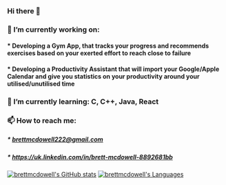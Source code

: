 ### Hi there 👋

### 🔭 I’m currently working on:
#### * Developing a Gym App, that tracks your progress and recommends exercises based on your exerted effort to reach close to failure
#### * Developing a Productivity Assistant that will import your Google/Apple Calendar and give you statistics on your productivity around your utilised/unutilised time
### 🌱 I’m currently learning: C, C++, Java, React
### 📫 How to reach me:
  ##### * brettmcdowell222@gmail.com
  ##### * https://uk.linkedin.com/in/brett-mcdowell-8892681bb

[![brettmcdowell's GitHub stats](https://github-readme-stats.vercel.app/api?username=brettmcdowell&show_icons=true&include_all_commits=true&hide_border=true&count_private=true&theme=transparent)](https://github.com/brettmcdowell/)
[![brettmcdowell's Languages](https://github-readme-stats.vercel.app/api/top-langs/?username=brettmcdowell&layout=compact&hide_border=true&hide=shell&langs_count=7&count_private=true&exclude_repo=durhack-2022&theme=transparent)](https://github.com/brettmcdowell?tab=repositories)
